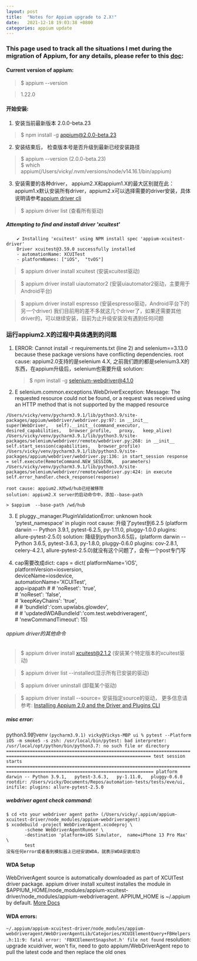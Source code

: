 ```yaml
---
layout: post
title:  "Notes for Appium upgrade to 2.X!"
date:   2021-12-18 19:03:38 +0800
categories: appium update
---
```


### This page used to track all the situations I met during the migration of Appium,   for any details,   please refer to this [doc](https://github.com/appium/appium/blob/2.0/docs/en/advanced-concepts/migrating-to-appium-2.0.md): 

#### Current version of appium: 
> $ appium --version

> 1.22.0

#### 开始安装:
1. 安装当前最新版本 2.0.0-beta.23
> $ npm install -g appium@2.0.0-beta.23
2. 安装结束后， 检查版本号是否升级到最新已经安装路径
> $ appium --version (2.0.0-beta.23)  
> $ which appium(/Users/vicky/.nvm/versions/node/v14.16.1/bin/appium)
3. 安装需要的各种driver， appium2.X和appium1.X的最大区别就在此：appium1.x默认安装所有driver，appium2.x可以选择需要的driver安装，具体说明请参考[appium driver cli](https://github.com/appium/appium/blob/2.0/docs/en/drivers/driver-cli.md)
> $ appium driver list (查看所有驱动)

##### Attempting to find and install driver 'xcuitest'
		✔ Installing 'xcuitest' using NPM install spec 'appium-xcuitest-driver'
		Driver xcuitest@3.59.0 successfully installed
		- automationName: XCUITest
		- platformNames: ["iOS",  "tvOS"]

> $ appium driver install xcuitest (安装xcuitest驱动)

> $ appium driver install uiautomator2 (安装uiautomator2驱动，主要用于Android平台)

> $ appium driver install espresso (安装espresso驱动，Android平台下的另一个driver)
我们目前用的差不多就这几个driver了，如果还需要其他driver的，可以继续安装，目前为止升级安装没有遇到任何问题


### 运行appium2.X的过程中具体遇到的问题
1. ERROR: Cannot install -r requirements.txt (line 2) and selenium==3.13.0 because these package versions have conflicting dependencies.
	root cause: appium2.0支持的是selenium 4.X,   之前我们跑的都是selenium3.X的东西，在appium升级后，selenium也需要升级
	solution: 
	> $ npm install -g selenium-webdriver@4.1.0

2. E       selenium.common.exceptions.WebDriverException: Message: The requested resource could not be found,   or a request was received using an HTTP method that is not supported by the mapped resource

`/Users/vicky/venv/pycharm3.9.1/lib/python3.9/site-packages/appium/webdriver/webdriver.py:97: in __init__
    super(WebDriver,   self).__init__(command_executor,   desired_capabilities,   browser_profile,   proxy,   keep_alive)
/Users/vicky/venv/pycharm3.9.1/lib/python3.9/site-packages/selenium/webdriver/remote/webdriver.py:268: in __init__
    self.start_session(capabilities,   browser_profile)
/Users/vicky/venv/pycharm3.9.1/lib/python3.9/site-packages/appium/webdriver/webdriver.py:136: in start_session
    response = self.execute(RemoteCommand.NEW_SESSION,   parameters)
/Users/vicky/venv/pycharm3.9.1/lib/python3.9/site-packages/selenium/webdriver/remote/webdriver.py:424: in execute
    self.error_handler.check_response(response)`

    root cause: appium2.X的wd/hub已经被移除
    solution: appium2.X server的启动命令中，添加--base-path

    > $appium  --base-path /wd/hub

3. E      pluggy._manager.PluginValidationError: unknown hook 'pytest_namespace' in plugin 
	root cause: 升级了pytest到6.2.5 (platform darwin -- Python 3.9.1,   pytest-6.2.5,   py-1.11.0,   pluggy-1.0.0
plugins: allure-pytest-2.5.0)
	solution: 降级到python3.6.5后，(platform darwin -- Python 3.6.5,   pytest-3.6.3,   py-1.8.0,   pluggy-0.6.0
	plugins: cov-2.8.1,   celery-4.2.1,   allure-pytest-2.5.0)就没有这个问题了，会有一个post专门写



4. cap需要改成dict:
caps = dict(
            platformName='iOS',  
            platformVersion=iosversion,  
            deviceName=iosdevice,  
            automationName='XCUITest',  
            app=ipapath
            # # 'noReset': 'true',  
            # 'noReset': 'false',  
            # 'keepKeyChains': 'true',  
            # # 'bundleId':'com.upwlabs.glowdev',  
            # # 'updatedWDABundleId':'com.test.webdriveragent',  
            # 'newCommandTimeout': 15)






###### appium driver的其他命令
> $ appium driver install xcuitest@2.1.2 (安装某个特定版本的xcuitest驱动)

> $ appium driver list --installed(显示所有已安装的驱动)

> $ appium driver uninstall <driverName> (卸载某个驱动)

> $ appium driver install --source=<sourceType> 安装指定source的驱动， 更多信息请参考: [Installing Appium 2.0 and the Driver and Plugins CLI](https://appiumpro.com/editions/122-installing-appium-20-and-the-driver-and-plugins-cli) 




##### misc error:
python3.9的venv
`(pycharm3.9.1) vicky@Vickys-MBP ui % pytest --Platform iOS -m smoke5 -s
zsh: /usr/local/bin/pytest: bad interpreter: /usr/local/opt/python/bin/python3.7: no such file or directory
============================================================================================================================= test session starts ==============================================================================================================================
platform darwin -- Python 3.9.1,   pytest-3.6.3,   py-1.11.0,   pluggy-0.6.0
rootdir: /Users/vicky/Documents/Repos/automation-tests/tests/eve/ui,   inifile:
plugins: allure-pytest-2.5.0`


##### webdriver agent check command:
	$ cd <to your webdriver agent path> (/Users/vicky/.appium/appium-xcuitest-driver/node_modules/appium-webdriveragent)
	$ xcodebuild -project WebDriverAgent.xcodeproj \
           -scheme WebDriverAgentRunner \
           -destination 'platform=iOS Simulator,  name=iPhone 13 Pro Max' \
           test
    没有任何error或者看到模拟器上已经安装WDA，就表示WDA安装成功


#### WDA Setup
WebDriverAgent source is automatically downloaded as part of XCUITest driver package. appium driver install xcuitest installes the module in $APPIUM_HOME/node_modules/appium-xcuitest-driver/node_modules/appium-webdriveragent. APPIUM_HOME is ~/.appium by default. [More Docs](https://github.com/appium/appium-xcuitest-driver/blob/master/docs/wda-custom-server.md)

#### WDA errors:
`~/.appium/appium-xcuitest-driver/node_modules/appium-webdriveragent/WebDriverAgentLib/Categories/XCUIElementQuery+FBHelpers.h:11:9: fatal error: 'FBXCElementSnapshot.h' file not found`
resolution: upgrade xcuidriver,   won't fix,   need to goto appium/WebDriverAgent repo to pull the latest code and then replace the old ones 


